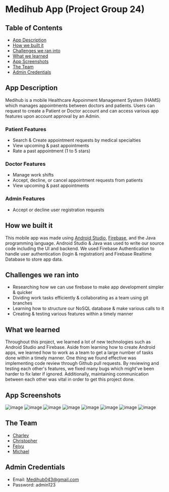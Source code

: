 # Medihub App (Project Group 24)

## Table of Contents
- [App Description](#app-description)
- [How we built it](#how-we-built-it)
- [Challenges we ran into](#challenges-we-ran-into)
- [What we learned](#what-we-learned)
- [App Screenshots](#app-screenshots)
- [The Team](#the-team)
- [Admin Credentials](#admin-credentials)

## App Description
Medihub is a mobile Healthcare Appoinment Management System (HAMS) which manages appointments between doctors and patients. Users can request to create a Patient or Doctor account and can access various app features upon account approval by an Admin. 

### Patient Features
- Search & Create appointment requests by medical specialties
- View upcoming & past appointments
- Rate a past appointment (1 to 5 stars)

### Doctor Features
- Manage work shifts
- Accept, decline, or cancel appointment requests from patients
- View upcoming & past appointments

### Admin Features
- Accept or decline user registration requests

## How we built it
This mobile app was made using [Android Studio](https://developer.android.com/studio), [Firebase](https://firebase.google.com/), and the Java programming language. Android Studio & Java was used to write our source code including the UI and backend. We used Firebase Authentication to handle user authentication (login & registration) and Firebase Realtime Database to store app data. 

## Challenges we ran into
- Researching how we can use firebase to make app development simpler & quicker
- Dividing work tasks efficiently & collaborating as a team using git branches
- Learning how to structure our NoSQL database & make various calls to it
- Creating & testing various features within a timely manner

## What we learned
Throughout this project, we learned a lot of new technologies such as Android Studio and Firebase. Aside from learning how to create Android apps, we learned how to work as a team to get a large number of tasks done within a timely manner. One thing we found effective was implementing code review through Github pull requests. By reviewing and testing each other's features, we fixed many bugs which might've been harder to fix later if ignored. Additionally, maintaining communication between each other was vital in order to get this project done. 

## App Screenshots
![image](https://github.com/uOttawaSEGA2023/Medihub/assets/75919484/7c6ff21c-36b9-4037-b0a8-d494e3c53c0c)
![image](https://github.com/uOttawaSEGA2023/Medihub/assets/75919484/27981071-efdf-4328-bf34-97109435b8c1)
![image](https://github.com/uOttawaSEGA2023/Medihub/assets/75919484/a89ee43a-5842-4ffd-ae30-abca58a2adfd)
![image](https://github.com/uOttawaSEGA2023/Medihub/assets/75919484/05e6f623-baad-4d17-996d-a93f2d962f42)
![image](https://github.com/uOttawaSEGA2023/Medihub/assets/75919484/1f19e4eb-147d-4458-a568-a3e0e8360fe5)
![image](https://github.com/uOttawaSEGA2023/Medihub/assets/75919484/59901b8d-b60a-431d-9725-7cbe5bac757f)
![image](https://github.com/uOttawaSEGA2023/Medihub/assets/75919484/2464e7d1-9037-40a2-a7f0-9f665480d77a)
![image](https://github.com/uOttawaSEGA2023/Medihub/assets/75919484/0258c666-6446-4355-a2ae-b1dbdd4727be)

## The Team
- [Charley](https://github.com/Columbium41)
- [Christopher](https://github.com/ChristopherLit)
- [Feiyu](https://github.com/feftywacky)
- [Michael](https://github.com/michaelhum28)

## Admin Credentials
- Email: Medihub043@gmail.com
- Password: admin123
